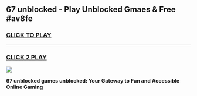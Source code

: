 
## 67 unblocked - Play Unblocked Gmaes & Free #av8fe
<h3>
<a href="https://news.freeplayer.one?title=67_unblocked&ref=03M">CLICK TO PLAY</a></h3>
<hr>

<h3>
<a href="https://news.freeplayer.one?title=67_unblocked&ref=03M">CLICK 2 PLAY</a>
  
</h3>

<a href="https://news.freeplayer.one?title=67_unblocked&ref=03M"><img src="https://clearcache.store/games.png"></a>


**67 unblocked games unblocked: Your Gateway to Fun and Accessible Online Gaming**
